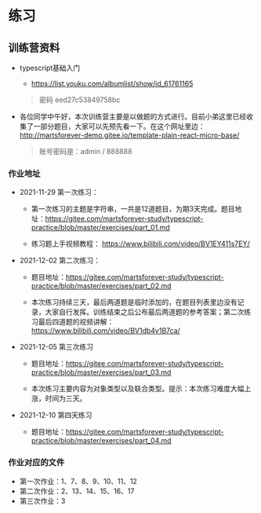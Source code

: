 # 练习
## 训练营资料


- typescript基础入门
  - https://list.youku.com/albumlist/show/id_61761165   
  > 密码 eed27c53849758bc

- 各位同学中午好，本次训练营主要是以做题的方式进行。目前小弟这里已经收集了一部分题目，大家可以先预先看一下。在这个网址里边：http://martsforever-demo.gitee.io/template-plain-react-micro-base/

   >  账号密码是：admin / 888888

### 作业地址
- 2021-11-29 第一次练习：
  - 第一次练习的主题是字符串，一共是12道题目，为期3天完成。题目地址：https://gitee.com/martsforever-study/typescript-practice/blob/master/exercises/part_01.md

  - 练习题上手视频教程：
https://www.bilibili.com/video/BV1EY411s7EY/


- 2021-12-02 第二次练习：
  - 题目地址：https://gitee.com/martsforever-study/typescript-practice/blob/master/exercises/part_02.md

  - 本次练习持续三天，最后两道题是临时添加的，在题目列表里边没有记录，大家自行发挥。训练结束之后公布最后两道题的参考答案；第二次练习最后四道题的视频讲解：https://www.bilibili.com/video/BV1db4y1B7ca/

- 2021-12-05 第三次练习

  - 题目地址：https://gitee.com/martsforever-study/typescript-practice/blob/master/exercises/part_03.md

  - 本次练习主要内容为对象类型以及联合类型。提示：本次练习难度大幅上涨，时间为三天。

- 2021-12-10 第四天练习
  - 题目地址：https://gitee.com/martsforever-study/typescript-practice/blob/master/exercises/part_04.md



### 作业对应的文件

- 第一次作业：1、7、8、9、10、11、12
- 第二次作业：2、13、14、15、16、17
- 第三次作业：3